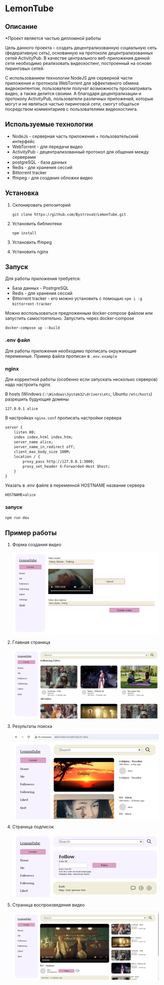# LemonTube

## Описание

*Проект является частью дипломной работы

Цель данного проекта – создать децентрализованную социальную сеть (федеративную сеть), основанную на протоколе децентрализованных сетей ActivityPub. В качестве центрального веб-приложения данной сети необходимо реализовать видеохостинг, построенный на основе пиринговых сетей.

С использованием технологии NodeJS для серверной части приложения и протокола WebTorrent для эффективного обмена видеоконтентом, пользователи получат возможность просматривать видео, а также делится своими. А благодаря децентрализации и протоколу ActivityPub, пользователи различных приложений, которые могут и не являться частью пиринговой сети, смогут общаться посредством комментариев с пользователями видеохостинга.

## Используемые технологии

- NodeJs - серверная часть приложения + пользовательский интерфейс
- WebTorrent - для передачи видео
- ActivityPub - децентрализованный протокол для общения между серверами
- postgreSQL - база данных
- Redis - для хранения сессий
- Bittorrent tracker
- ffmpeg - для создания обложки видео

## Установка

1. Склонировать репозиторий

    ~~~
    git clone https://github.com/BystrovaV/LemonTube.git 
    ~~~

2. Установить библиотеки
    ~~~
    npm install
    ~~~

3. Установить ffmpeg
4. Установить nginx

## Запуск

Для работы приложения требуется:

- База данных - PostrgreSQL
- Redis - для хранения сессий
- Bittorrent tracker - его можно установить с помощью ```npm i -g bittorrent-tracker```

Можно воспользоваться предложенным docker-compose файлом или запустить самостоятельно. Запустить через docker-compose

~~~
docker-compose up --build
~~~

### .env файл

Для работы приложения необходимо прописать окружающие переменные. Пример файла прописан в ```.env.example```

### nginx

Для корректной работы (особенно если запускать несколько серверов) надо настроить nginx.

В hosts (Windows ```C:\Windows\System32\drivers\etc```, Ubuntu ```/etc/hosts```) разрешить будующие домены

~~~
127.0.0.1 alice
~~~

В настройках ```nginx.conf``` прописать настройки сервера
~~~
server {
    listen 80;
    index index.html index.htm;
    server_name alice;
    server_name_in_redirect off;
    client_max_body_size 100M;
    location / {
        proxy_pass http://127.0.0.1:3000;
        proxy_set_header X-Forwarded-Host $host;
    }
}
~~~

Указать в .env файле в переменной HOSTNAME название сервера
~~~
HOSTNAME=alice
~~~

### запуск

~~~
npm run dev
~~~

## Пример работы

1. Форма создания видео

    ![alt text](screens/image.png)

2. Главная страница

    ![alt text](screens/image-1.png)

3. Результаты поиска

    ![alt text](screens/image-2.png)

4. Страница подписок

    ![alt text](screens/image-3.png)

5. Страница воспроизведения видео

    ![alt text](screens/image-4.png)